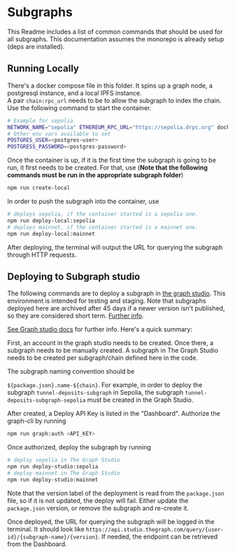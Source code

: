 # Subgraphs

This Readme includes a list of common commands that should be used for all subgraphs. This documentation assumes the monorepo is already setup (deps are installed).

## Running Locally

There's a docker compose file in this folder. It spins up a graph node, a postgresql instance, and a local IPFS instance.  
A pair `chain:rpc_url` needs to be to allow the subgraph to index the chain.
Use the following command to start the container.

```sh
# Example for sepolia
NETWORK_NAME="sepolia" ETHEREUM_RPC_URL="https://sepolia.drpc.org" docker-compose up -d
# Other env vars available to set
POSTGRES_USER=<postgres-user>
POSTGRESS_PASSWORD=<postgres-password>
```

Once the container is up, if it is the first time the subgraph is going to be run, it first needs to be created. For that, use (**Note that the following commands must be run in the appropriate subgraph folder**)

```sh
npm run create-local
```

In order to push the subgraph into the container, use

```sh
# deploys sepolia, if the container started is a sepolia one.
npm run deploy-local:sepolia
# deploys mainnet, if the container started is a mainnet one.
npm run deploy-local:mainnet
```

After deploying, the terminal will output the URL for querying the subgraph through HTTP requests.

## Deploying to Subgraph studio

The following commands are to deploy a subgraph in [the graph studio](https://thegraph.com/studio/). This environment is intended for testing and staging. Note that subgraphs deployed here are archived after 45 days if a newer version isn't published, so they are considered short term. [Further info](https://thegraph.com/docs/en/subgraphs/developing/deploying/multiple-networks/#subgraph-studio-subgraph-archive-policy).

[See Graph studio docs](https://thegraph.com/docs/en/subgraphs/developing/deploying/using-subgraph-studio/) for further info. Here's a quick summary:

First, an account in the graph studio needs to be created. Once there, a subgraph needs to be manually created. A subgraph in The Graph Studio needs to be created per subgraph/chain defined here in the code.

The subgraph naming convention should be

`${package.json}.name-${chain}`. For example, in order to deploy the subgraph `tunnel-deposits-subgraph` in Sepolia, the subgraph `tunnel-deposits-subgraph-sepolia` must be created in the Graph Studio.

After created, a Deploy API Key is listed in the "Dashboard". Authorize the graph-cli by running

```sh
npm run graph:auth <API_KEY>
```

Once authorized, deploy the subgraph by running

```sh
# deploy sepolia in The Graph Studio
npm run deploy-studio:sepolia
# deploy mainnet in The Graph Studio
npm run deploy-studio:mainnet
```

Note that the version label of the deployment is read from the `package.json` file, so if it is not updated, the deploy will fail. Either update the `package.json` version, or remove the subgraph and re-create it.

Once deployed, the URL for querying the subgraph will be logged in the terminal. It should look like `https://api.studio.thegraph.com/query/{user-id}/{subgraph-name}/{version}`. If needed, the endpoint can be retrieved from the Dashboard.
